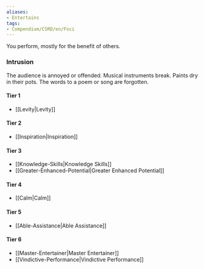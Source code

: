 ```yaml
---  
aliases:  
- Entertains  
tags:  
- Compendium/CSRD/en/Foci  
---
```

  
You perform, mostly for the benefit of others.  
 ### Intrusion  
The audience is annoyed or offended. Musical instruments break. Paints dry in their pots. The words to a poem or song are forgotten.
  
#### Tier 1  
* [[Levity|Levity]]  
#### Tier 2  
  
* [[Inspiration|Inspiration]]  
#### Tier 3  
  
  - [[Knowledge-Skills|Knowledge Skills]]  
  - [[Greater-Enhanced-Potential|Greater Enhanced Potential]]  
#### Tier 4  
  
* [[Calm|Calm]]  
#### Tier 5  
  
* [[Able-Assistance|Able Assistance]]  
#### Tier 6  
  
  - [[Master-Entertainer|Master Entertainer]]  
  - [[Vindictive-Performance|Vindictive Performance]]  
